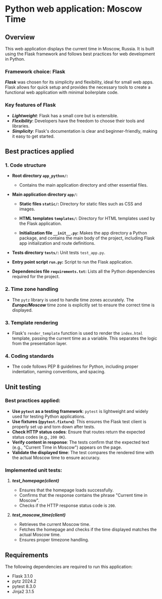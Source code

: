 # Python web application: Moscow Time

## Overview

This web application displays the current time in Moscow, Russia. It is built using the Flask framework and follows best practices for web development in Python.

### Framework choice: Flask

__*Flask*__ was chosen for its simplicity and flexibility, ideal for small web apps. Flask allows for quick setup and provides the necessary tools to create a functional web application with minimal boilerplate code.

### Key features of Flask

- __*Lightweight*__: Flask has a small core but is extensible.
- __*Flexibility*__: Developers have the freedom to choose their tools and libraries.
- __*Simplicity*__: Flask's documentation is clear and beginner-friendly, making it easy to get started.

## Best practices applied

### 1. Code structure

- **Root directory `app_python/`:**
   - Contains the main application directory and other essential files.

- **Main application directory `app/`:**

   - **Static files `static/`:**
   Directory for static files such as CSS and images.

   - **HTML templates `templates/`:**
   Directory for HTML templates used by the Flask application.

   - **Initialization file `__init__.py`:**
   Makes the app directory a Python package, and contains the main body of the project, including Flask app initialization and route definitions.

- **Tests directory `tests/`:**
Unit tests `test_app.py`.

- **Entry point script `run.py`:**
Script to run the Flask application.

- **Dependencies file `requirements.txt`:**
Lists all the Python dependencies required for the project.

### 2. Time zone handling

- The `pytz` library is used to handle time zones accurately. The __*Europe/Moscow*__ time zone is explicitly set to ensure the correct time is displayed.

### 3. Template rendering

- Flask's `render_template` function is used to render the `index.html` template, passing the current time as a variable. This separates the logic from the presentation layer.

### 4. Coding standards

- The code follows PEP 8 guidelines for Python, including proper indentation, naming conventions, and spacing.

## Unit testing

### Best practices applied:

- **Use `pytest` as a testing framework**: `pytest` is lightweight and widely used for testing Python applications.
- **Use fixtures (`@pytest.fixture`)**: This ensures the Flask test client is properly set up and torn down after tests.
- **Check HTTP status codes**: Ensure that routes return the expected status codes (e.g., `200 OK`).
- **Verify content in response**: The tests confirm that the expected text (e.g., "Current Time in Moscow") appears on the page.
- **Validate the displayed time**: The test compares the rendered time with the actual Moscow time to ensure accuracy.

### Implemented unit tests:

1. **_test_homepage(client)_**
   - Ensures that the homepage loads successfully.
   - Confirms that the response contains the phrase "Current time in Moscow".
   - Checks if the HTTP response status code is `200`.

2. **_test_moscow_time(client)_**
   - Retrieves the current Moscow time.
   - Fetches the homepage and checks if the time displayed matches the actual Moscow time.
   - Ensures proper timezone handling.

## Requirements

The following dependencies are required to run this application:

- Flask 3.1.0
- pytz 2024.2
- pytest 8.3.0
- Jinja2 3.1.5
